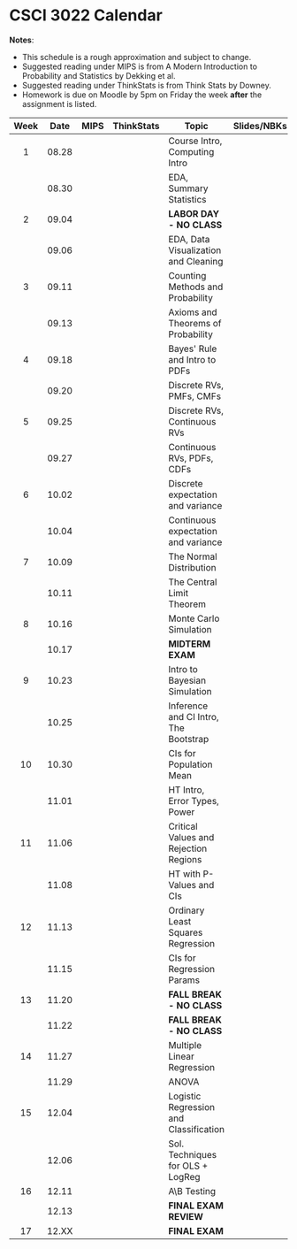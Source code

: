 # CSCI 3022 Calendar

**Notes**:
- This schedule is a rough approximation and subject to change.
- Suggested reading under MIPS is from A Modern Introduction to Probability and Statistics by Dekking et al. 
- Suggested reading under ThinkStats is from Think Stats by Downey.
- Homework is due on Moodle by 5pm on Friday the week **after** the assignment is listed. 

|Week	| Date 		   | MIPS   |  ThinkStats  |                Topic             	     | Slides/NBKs  | Hmwk  	| 
|:-----:|:------------:| -------|--------------|-----------------------------------------|--------------|-----------|
|1      | 08.28        |        | 			   |  Course Intro, Computing Intro 	 	 |			    |			| 
|       | 08.30        |        | 			   |  EDA, Summary Statistics 				 |			    |			| 
|2      | 09.04        |        | 			   |  **LABOR DAY - NO CLASS**               |			    |	hmwk1	| 
|       | 09.06        |        | 			   |  EDA, Data Visualization and Cleaning   |			    |			| 
|3      | 09.11        |        | 			   |  Counting Methods and Probability       |			    |			| 
|       | 09.13        |        | 			   |  Axioms and Theorems of Probability     |			    |			| 
|4      | 09.18        |        | 			   |  Bayes' Rule and Intro to PDFs			 |              |	hmwk2	| 
|       | 09.20        |        | 			   |  Discrete RVs, PMFs, CMFs               |			    |			| 
|5      | 09.25        |        | 			   |  Discrete RVs, Continuous RVs			 |			    |			| 
|       | 09.27        |        | 			   |  Continuous RVs, PDFs, CDFs             |			    |			| 
|6      | 10.02        |        | 			   |  Discrete expectation and variance      |			    |	hmwk3	| 
|       | 10.04        |        | 			   |  Continuous expectation and variance    |				| 			|
|7      | 10.09        |        | 			   |  The Normal Distribution                |			    |			| 
|       | 10.11        |        | 			   |  The Central Limit Theorem              |			    |			| 
|8      | 10.16        |        | 			   |  Monte Carlo Simulation                 |			    |	hmwk4	| 
|       | 10.17        |        | 			   |  **MIDTERM EXAM**                       |			    |			| 
|9      | 10.23        |        | 			   |  Intro to Bayesian Simulation           |			    |			| 
|       | 10.25        |        | 			   |  Inference and CI Intro, The Bootstrap  | 		        |			| 
|10     | 10.30        |        | 			   |  CIs for Population Mean                |			    |	hmwk5	| 
|       | 11.01        |        | 			   |  HT Intro, Error Types, Power           |			    |			| 
|11     | 11.06        |        | 			   |  Critical Values and Rejection Regions  |			    |			| 
|       | 11.08        |        | 			   |  HT with P-Values and CIs               |			    |			| 
|12     | 11.13        |        | 			   |  Ordinary Least Squares Regression      |			    |	hmwk6	| 
|       | 11.15        |        | 			   |  CIs for Regression Params              |			    |			| 
|13     | 11.20        |        | 			   |  **FALL BREAK - NO CLASS**              |			    |			| 
|       | 11.22        |        | 			   |  **FALL BREAK - NO CLASS**              |			    |			| 
|14     | 11.27        |        | 			   |  Multiple Linear Regression             |			    |			| 
|       | 11.29        |        | 			   |  ANOVA    								 |			    |			| 
|15     | 12.04        |        | 			   |  Logistic Regression and Classification |			    | Practicum	| 
|       | 12.06        |        | 			   |  Sol. Techniques for OLS + LogReg       |			    |			| 
|16     | 12.11        |        | 			   |  A\B Testing							 |			    |			| 
|       | 12.13        |        | 			   |  **FINAL EXAM REVIEW**                  |			    |			| 
|17     | 12.XX        |        | 			   |  **FINAL EXAM**                         |			    |			| 
